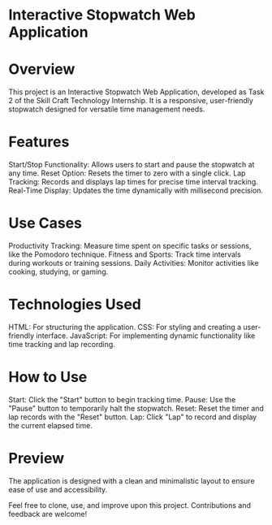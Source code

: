 # Interactive Stopwatch Web Application
# Overview
This project is an Interactive Stopwatch Web Application, developed as Task 2 of the Skill Craft Technology Internship. It is a responsive, user-friendly stopwatch designed for versatile time management needs.

# Features
Start/Stop Functionality: Allows users to start and pause the stopwatch at any time.
Reset Option: Resets the timer to zero with a single click.
Lap Tracking: Records and displays lap times for precise time interval tracking.
Real-Time Display: Updates the time dynamically with millisecond precision.
# Use Cases
Productivity Tracking: Measure time spent on specific tasks or sessions, like the Pomodoro technique.
Fitness and Sports: Track time intervals during workouts or training sessions.
Daily Activities: Monitor activities like cooking, studying, or gaming.
# Technologies Used
HTML: For structuring the application.
CSS: For styling and creating a user-friendly interface.
JavaScript: For implementing dynamic functionality like time tracking and lap recording.
# How to Use
Start: Click the "Start" button to begin tracking time.
Pause: Use the "Pause" button to temporarily halt the stopwatch.
Reset: Reset the timer and lap records with the "Reset" button.
Lap: Click "Lap" to record and display the current elapsed time.
# Preview
The application is designed with a clean and minimalistic layout to ensure ease of use and accessibility.

Feel free to clone, use, and improve upon this project. Contributions and feedback are welcome!
